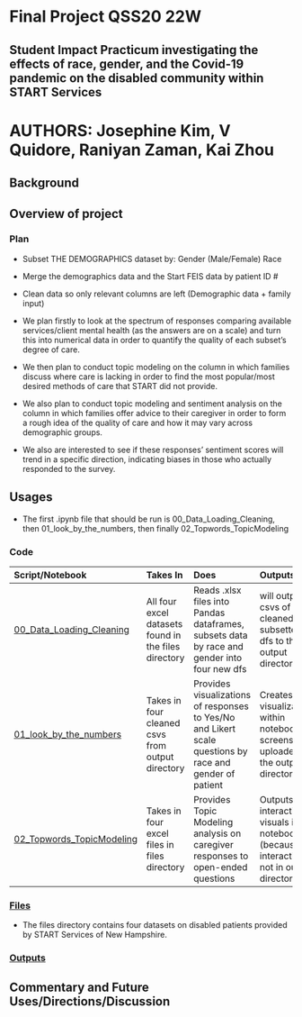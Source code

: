 # Final Project QSS20 22W
## Student Impact Practicum investigating the effects of race, gender, and the Covid-19 pandemic on the disabled community within START Services

# AUTHORS: Josephine Kim, V Quidore, Raniyan Zaman, Kai Zhou

## Background

## Overview of project

### Plan 

- Subset THE DEMOGRAPHICS dataset by: Gender (Male/Female) Race

- Merge the demographics data and the Start FEIS data by patient ID # 

- Clean data so only relevant columns are left (Demographic data + family input)

- We plan firstly to look at the spectrum of responses comparing available services/client mental health (as the answers are on a scale) and turn this into numerical data in order to quantify the quality of each subset’s degree of care.

- We then plan to conduct topic modeling on the column in which families discuss where care is lacking in order to find the most popular/most desired methods of care that START did not provide.

- We also plan to conduct topic modeling and sentiment analysis on the column in which families offer advice to their caregiver in order to form a rough idea of the quality of care and how it may vary across demographic groups. 
- We also are interested to see if these responses’ sentiment scores will trend in a specific direction, indicating biases in those who actually responded to the survey.

## Usages

- The first .ipynb file that should be run is 00_Data_Loading_Cleaning, then 01_look_by_the_numbers, then finally 02_Topwords_TopicModeling

### Code 

|**Script/Notebook**|**Takes In**|**Does**|**Outputs**|
|:------------------|:-----------|:-------|:----------|
|[00_Data_Loading_Cleaning](https://github.com/vquidore/final-project-qss20/blob/main/code/00_Data_Loading_Cleaning.ipynb)|All four excel datasets found in the files directory|Reads .xlsx files into Pandas dataframes, subsets data by race and gender into four new dfs|will output csvs of cleaned, subsetted, dfs to the output directory|
|[01_look_by_the_numbers](https://github.com/vquidore/final-project-qss20/blob/main/code/01_look_by_the_numbers.ipynb)|Takes in four cleaned csvs from output directory|Provides visualizations of responses to Yes/No and Likert scale questions by race and gender of patient|Creates visualizations within notebook w/ screenshots uploaded to the output directory|
|[02_Topwords_TopicModeling](https://github.com/vquidore/final-project-qss20/blob/main/code/02_Topwords_TopicModeling.ipynb)|Takes in four excel files in files directory|Provides Topic Modeling analysis on caregiver responses to open-ended questions|Outputs interactive visuals in notebook (because interactive, not in output directory)|
### [Files](https://github.com/vquidore/final-project-qss20/tree/main/files)

- The files directory contains four datasets on disabled patients provided by START Services of New Hampshire. 


### [Outputs](https://github.com/vquidore/final-project-qss20/tree/main/output)

## Commentary and Future Uses/Directions/Discussion
